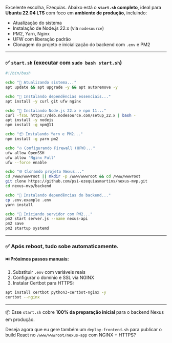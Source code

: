 Excelente escolha, Ezequias. Abaixo está o **`start.sh` completo**, ideal para **Ubuntu 22.04 LTS** com foco em **ambiente de produção**, incluindo:

* Atualização do sistema
* Instalação de Node.js 22.x (via `nodesource`)
* PM2, Yarn, Nginx
* UFW com liberação padrão
* Clonagem do projeto e inicialização do backend com `.env` e PM2

---

### ✅ `start.sh` (executar com `sudo bash start.sh`)

```bash
#!/bin/bash

echo "🔧 Atualizando sistema..."
apt update && apt upgrade -y && apt autoremove -y

echo "🚀 Instalando dependências essenciais..."
apt install -y curl git ufw nginx

echo "🧠 Instalando Node.js 22.x e npm 11..."
curl -fsSL https://deb.nodesource.com/setup_22.x | bash -
apt install -y nodejs
npm install -g npm@11

echo "📦 Instalando Yarn e PM2..."
npm install -g yarn pm2

echo "🔥 Configurando Firewall (UFW)..."
ufw allow OpenSSH
ufw allow 'Nginx Full'
ufw --force enable

echo "🌐 Clonando projeto Nexus..."
cd /www/wwwroot || mkdir -p /www/wwwroot && cd /www/wwwroot
git clone https://github.com/psi-ezequiasmartins/nexus-mvp.git
cd nexus-mvp/backend

echo "📁 Instalando dependências do backend..."
cp .env.example .env
yarn install

echo "🚀 Iniciando servidor com PM2..."
pm2 start server.js --name nexus-api
pm2 save
pm2 startup systemd
```

---

### ✅ Após reboot, tudo sobe automaticamente.

#### ⏭️ Próximos passos manuais:

1. Substituir `.env` com variáveis reais
2. Configurar o domínio e SSL via NGINX
3. Instalar Certbot para HTTPS:

```bash
apt install certbot python3-certbot-nginx -y
certbot --nginx
```

---

📦 Esse `start.sh` cobre **100% da preparação inicial** para o backend Nexus em produção.

Deseja agora que eu gere também um `deploy-frontend.sh` para publicar o build React no `/www/wwwroot/nexus-app` com NGINX + HTTPS?
